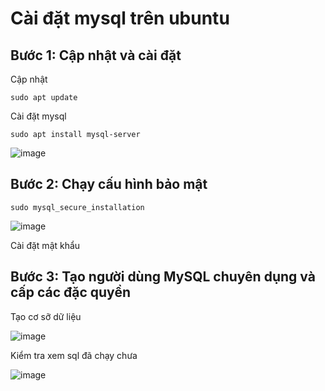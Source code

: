 # Cài đặt mysql trên ubuntu

## Bước 1: Cập nhật và cài đặt

Cập nhật

`sudo apt update`

Cài đặt mysql 

`sudo apt install mysql-server`

![image](https://user-images.githubusercontent.com/62273292/160326830-56de43e5-4c3a-4939-b1bc-069bb76cbbec.png)

## Bước 2: Chạy cấu hình bảo mật

`sudo mysql_secure_installation`

![image](https://user-images.githubusercontent.com/62273292/160327094-23c50cfe-8ddf-4abf-ab18-bb01b5b86b9d.png)

Cài đặt mật khẩu

## Bước 3: Tạo người dùng MySQL chuyên dụng và cấp các đặc quyền

Tạo cơ sỡ dữ liệu

![image](https://user-images.githubusercontent.com/62273292/160340840-26d5090e-4395-4c31-b132-ca80b350e6bd.png)

Kiểm tra xem sql đã chạy chưa

![image](https://user-images.githubusercontent.com/62273292/160344832-5b5bfe95-1fca-4124-8922-c64fe88752ea.png)






























